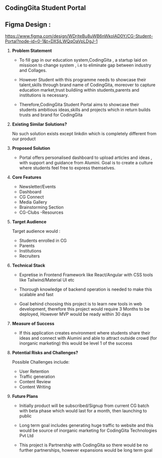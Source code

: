 
## CodingGita Student Portal


## Figma Design :
 https://www.figma.com/design/WDrjteBu8uWB6nWkoIAD0Y/CG-Student-Portal?node-id=0-1&t=DXSjLWQqOaVpLDgJ-1

1. **Problem Statement**  

   - To fill gap in our education system,CodingGita , a startup laid on missioon to change system , i.e to
     eliminate gap between industry and Collages.

   - However Student with this programme needs to showcase their talent,skills through brand name of CodingGita,
     moreover to capture education market,trust buildiing within students,parents and institutions is necessary.

   - Therefore,CodingGita Student Portal aims to showcase their students ambitious ideas,skills and projects which
     in return builds trusts and brand for CodingGita

   

2. **Existing Similar Solutions?**  

      No such solution exists except linkdin which is completely different from our product

3. **Proposed Solution**  

   - Portal offers personalised dashboard to upload articles and ideas , with support and guidance from Alumini. Goal is to
     create a culture where students feel free to express themselves.


4. **Core Features**  

    - Newsletter/Events
    - Dashboard
    - CG Connect
    - Media Gallery
    - Brainstorming Section
    - CG-Clubs -Resources


5. **Target Audience**  
   
      Target audience would :
      - Students enrolled in CG
      - Parents
      - Institutions
      - Recruiters


6. **Technical Stack**  

   -  Expretise in Frontend Framework like React/Angular with CSS tools like
      Tailwind/Material UI etc

   -  Thorough knowledge of backend operation is needed to make this scalable and fast
  
   -  Goal behind choosing this project is to learn new tools in web development, therefore this project would require 3
      Months to be deployed, However MVP would be ready within 30 days

7. **Measure of Success**  

   - If this application creates environment where students share their ideas and connect with Alumini and able to
     attract outside crowd (for inorganic marketing) this would be level 1 of the success

8. **Potential Risks and Challenges?**  

      Possible Challenges include:
      - User Retention
      - Traffic generation
      - Content Review
      - Content Writing

9.  **Future Plans**  

    - Initially product will be subscribed/Signup from current CG batch with beta phase which would last for a month, then
      launching to public

    -  Long term goal includes generating huge traffic to website and this would be source of inorganic marketing for
       CodingGita Technologies Pvt Ltd

    - This project is Partnership with CodingGita so there would be no further partnerships, however expansions would be
      long term goal  
